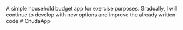 A simple household budget app for exercise purposes. Gradually, I will continue to develop with new options and improve the already written code.# ChudaApp
